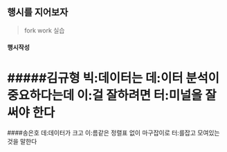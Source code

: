 ## 행시를 지어보자

>fork work 실습


#### 행시작성
#####김규형
빅:데이터는
데:이터 분석이 중요하다는데
이:걸 잘하려면
터:미널을 잘 써야 한다
=======
####송은호
데:데이터가 크고
이:름같은 정렬표 없이 마구잡이로
터:를잡고 모여있는 것을 말한다

